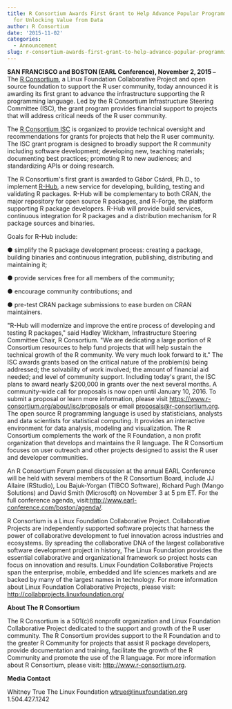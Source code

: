 ```yaml
---
title: R Consortium Awards First Grant to Help Advance Popular Programming Language
  for Unlocking Value from Data
author: R Consortium
date: '2015-11-02'
categories:
  - Announcement
slug: r-consortium-awards-first-grant-to-help-advance-popular-programming-language-for-unlocking-value-from-data
---
```


**SAN FRANCISCO and BOSTON (EARL Conference), November 2, 2015 –** The [R Consortium](https://www.r-consortium.org/), a Linux Foundation Collaborative Project and open source foundation to support the R user community, today announced it is awarding its first grant to advance the infrastructure supporting the R programming language. Led by the R Consortium Infrastructure Steering Committee (ISC), the grant program provides financial support to projects that will address critical needs of the R user community.

The [R Consortium ISC](https://www.r-consortium.org/about/isc) is organized to provide technical oversight and recommendations for grants for projects that help the R user community. The ISC grant program is designed to broadly support the R community including software development; developing new, teaching materials; documenting best practices; promoting R to new audiences; and standardizing APIs or doing research.

The R Consortium's first grant is awarded to Gábor Csárdi, Ph.D., to implement [R-Hub](https://github.com/r-hub/proposal), a new service for developing, building, testing and validating R packages. R-Hub will be complementary to both CRAN, the major repository for open source R packages, and R-Forge, the platform supporting R package developers. R-Hub will provide build services, continuous integration for R packages and a distribution mechanism for R package sources and binaries.

Goals for R-Hub include:

●      simplify the R package development process: creating a package, building binaries and continuous integration, publishing, distributing and maintaining it;

●      provide services free for all members of the community;

●      encourage community contributions; and

●      pre-test CRAN package submissions to ease burden on CRAN maintainers.

 "R-Hub will modernize and improve the entire process of developing and testing R packages," said Hadley Wickham, Infrastructure Steering Committee Chair, R Consortium. "We are dedicating a large portion of R Consortium resources to help fund projects that will help sustain the technical growth of the R community. We very much look forward to it."
The ISC awards grants based on the critical nature of the problem(s) being addressed; the solvability of work involved; the amount of financial aid needed; and level of community support. Including today's grant, the ISC plans to award nearly $200,000 in grants over the next several months. A community-wide call for proposals is now open until January 10, 2016. To submit a proposal or learn more information, please visit <https://www.r-consortium.org/about/isc/proposals> or email [proposals@r-consortium.org](mailto:proposals@r-consortium.org).
The open source R programming language is used by statisticians, analysts and data scientists for statistical computing. It provides an interactive environment for data analysis, modeling and visualization. The R Consortium complements the work of the R Foundation, a non profit organization that develops and maintains the R language. The R Consortium focuses on user outreach and other projects designed to assist the R user and developer communities.

An R Consortium Forum panel discussion at the annual EARL Conference will be held with several members of the R Consortium Board, include JJ Allaire (RStudio), Lou Bajuk-Yorgan (TIBCO Software), Richard Pugh (Mango Solutions) and David Smith (Microsoft) on November 3 at 5 pm ET. For the full conference agenda, visit:<http://www.earl-conference.com/boston/agenda/>.

R Consortium is a Linux Foundation Collaborative Project. Collaborative Projects are independently supported software projects that harness the power of collaborative development to fuel innovation across industries and ecosystems. By spreading the collaborative DNA of the largest collaborative software development project in history, The Linux Foundation provides the essential collaborative and organizational framework so project hosts can focus on innovation and results. Linux Foundation Collaborative Projects span the enterprise, mobile, embedded and life sciences markets and are backed by many of the largest names in technology. For more information about Linux Foundation Collaborative Projects, please visit: <http://collabprojects.linuxfoundation.org/>

**About The R Consortium**

The R Consortium is a 501(c)6 nonprofit organization and Linux Foundation Collaborative Project dedicated to the support and growth of the R user community. The R Consortium provides support to the R Foundation and to the greater R Community for projects that assist R package developers, provide documentation and training, facilitate the growth of the R Community and promote the use of the R language. For more information about R Consortium, please visit: <http://www.r-consortium.org>.

**Media Contact**

Whitney True
The Linux Foundation
[wtrue@linuxfoundation.org](mailto:wtrue@linuxfoundation.org)
1.504.427.1242
